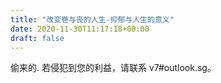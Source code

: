 ```yaml
---
title: "改变卷与丧的人生-抑郁与人生的意义"
date: 2020-11-30T11:17:18+08:00
draft: false
---
```


偷来的.
若侵犯到您的利益，请联系 v7#outlook.sg。

<link rel="stylesheet" href="https://g.alicdn.com/de/prismplayer/2.9.1/skins/default/aliplayer-min.css" />
<script type="text/javascript" charset="utf-8" src="https://g.alicdn.com/de/prismplayer/2.9.1/aliplayer-min.js"></script>
<div class="prism-player" id="player-con"></div>
<script>
var player = new Aliplayer({
  "id": "player-con",
  "source": "//wsvideo.zhihuishu.com/zhs/livecourse/live-cloud-VideoScan/202011/e51a610307474326bf2be004de1d4fc6.mp4",
  "width": "500px",
  "height": "100%",
  "autoplay": true,
  "isLive": false,
  "rePlay": false,
  "playsinline": true,
  "preload": true,
  "controlBarVisibility": "hover",
  "useH5Prism": true
}, function (player) {
    console.log("The player is created");
  }
);
</script>

